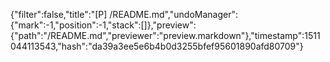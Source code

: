{"filter":false,"title":"[P] /README.md","undoManager":{"mark":-1,"position":-1,"stack":[]},"preview":{"path":"/README.md","previewer":"preview.markdown"},"timestamp":1511044113543,"hash":"da39a3ee5e6b4b0d3255bfef95601890afd80709"}